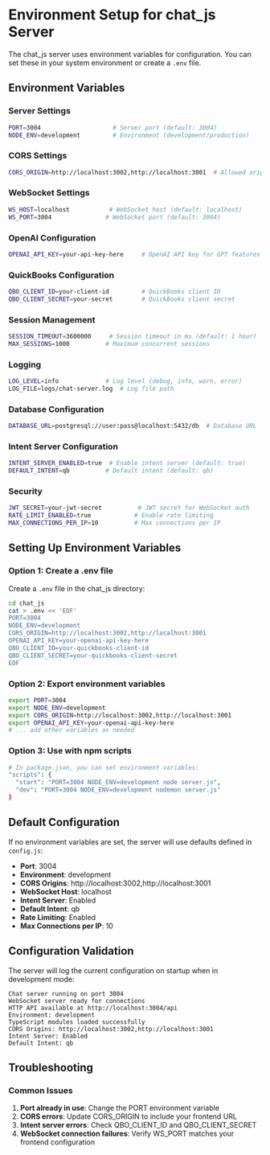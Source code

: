 # Environment Setup for chat_js Server

The chat_js server uses environment variables for configuration. You can set these in your system environment or create a `.env` file.

## Environment Variables

### Server Settings
```bash
PORT=3004                    # Server port (default: 3004)
NODE_ENV=development         # Environment (development/production)
```

### CORS Settings
```bash
CORS_ORIGIN=http://localhost:3002,http://localhost:3001  # Allowed origins
```

### WebSocket Settings
```bash
WS_HOST=localhost           # WebSocket host (default: localhost)
WS_PORT=3004               # WebSocket port (default: 3004)
```

### OpenAI Configuration
```bash
OPENAI_API_KEY=your-api-key-here     # OpenAI API key for GPT features
```

### QuickBooks Configuration
```bash
QBO_CLIENT_ID=your-client-id         # QuickBooks client ID
QBO_CLIENT_SECRET=your-secret        # QuickBooks client secret
```

### Session Management
```bash
SESSION_TIMEOUT=3600000     # Session timeout in ms (default: 1 hour)
MAX_SESSIONS=1000          # Maximum concurrent sessions
```

### Logging
```bash
LOG_LEVEL=info             # Log level (debug, info, warn, error)
LOG_FILE=logs/chat-server.log  # Log file path
```

### Database Configuration
```bash
DATABASE_URL=postgresql://user:pass@localhost:5432/db  # Database URL
```

### Intent Server Configuration
```bash
INTENT_SERVER_ENABLED=true  # Enable intent server (default: true)
DEFAULT_INTENT=qb          # Default intent (default: qb)
```

### Security
```bash
JWT_SECRET=your-jwt-secret          # JWT secret for WebSocket auth
RATE_LIMIT_ENABLED=true            # Enable rate limiting
MAX_CONNECTIONS_PER_IP=10          # Max connections per IP
```

## Setting Up Environment Variables

### Option 1: Create a .env file
Create a `.env` file in the chat_js directory:

```bash
cd chat_js
cat > .env << 'EOF'
PORT=3004
NODE_ENV=development
CORS_ORIGIN=http://localhost:3002,http://localhost:3001
OPENAI_API_KEY=your-openai-api-key-here
QBO_CLIENT_ID=your-quickbooks-client-id
QBO_CLIENT_SECRET=your-quickbooks-client-secret
EOF
```

### Option 2: Export environment variables
```bash
export PORT=3004
export NODE_ENV=development
export CORS_ORIGIN=http://localhost:3002,http://localhost:3001
export OPENAI_API_KEY=your-openai-api-key-here
# ... add other variables as needed
```

### Option 3: Use with npm scripts
```bash
# In package.json, you can set environment variables:
"scripts": {
  "start": "PORT=3004 NODE_ENV=development node server.js",
  "dev": "PORT=3004 NODE_ENV=development nodemon server.js"
}
```

## Default Configuration

If no environment variables are set, the server will use defaults defined in `config.js`:

- **Port**: 3004
- **Environment**: development
- **CORS Origins**: http://localhost:3002,http://localhost:3001
- **WebSocket Host**: localhost
- **Intent Server**: Enabled
- **Default Intent**: qb
- **Rate Limiting**: Enabled
- **Max Connections per IP**: 10

## Configuration Validation

The server will log the current configuration on startup when in development mode:

```
Chat server running on port 3004
WebSocket server ready for connections
HTTP API available at http://localhost:3004/api
Environment: development
TypeScript modules loaded successfully
CORS Origins: http://localhost:3002,http://localhost:3001
Intent Server: Enabled
Default Intent: qb
```

## Troubleshooting

### Common Issues

1. **Port already in use**: Change the PORT environment variable
2. **CORS errors**: Update CORS_ORIGIN to include your frontend URL
3. **Intent server errors**: Check QBO_CLIENT_ID and QBO_CLIENT_SECRET
4. **WebSocket connection failures**: Verify WS_PORT matches your frontend configuration 